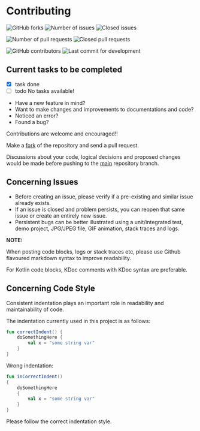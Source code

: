 Contributing
============

<img alt="GitHub forks" src="https://img.shields.io/github/forks/IODevBlue/:repo?label=Forks&color=2CCCE4&style=for-the-badge&labelColor=0109B6"> <img alt="Number of issues" src="https://img.shields.io/github/issues-raw/IODevBlue/:repo?color=2CCCE4&style=for-the-badge&labelColor=0109B6"> <img alt="Closed issues" src="https://img.shields.io/github/issues-closed-raw/IODevBlue/:repo?color=2CCCE4&style=for-the-badge&labelColor=0109B6">

<img alt="Number of pull requests" src="https://img.shields.io/github/issues-pr-raw/IODevBlue/:repo?color=2CCCE4&style=for-the-badge&labelColor=0109B6"> <img alt="Closed pull requests" src="https://img.shields.io/github/issues-pr-closed-raw/IODevBlue/:repo?color=2CCCE4&style=for-the-badge&labelColor=0109B6">

<img alt="GitHub contributors" src="https://img.shields.io/github/contributors/IODevBlue/:repo?color=2CCCE4&style=for-the-badge&labelColor=0109B6">

<img alt="Last commit for development" src="https://img.shields.io/github/last-commit/IODevBlue/:repo/development?color=2CCCE4&style=for-the-badge&labelColor=0109B6">

Current tasks to be completed
-----------------------------
- [x] task done
- [ ] todo
No tasks available!

- Have a new feature in mind?
- Want to make changes and improvements to documentations and code?
- Noticed an error?
- Found a bug?

Contributions are welcome and encouraged!!

Make a [fork](https://github.com/IODevBlue/:repo/fork) of the repository and send a pull request.

Discussions about your code, logical decisions and proposed changes would be made before pushing to the [main](https://github.com/IODevBlue/:repo/tree/main) repository branch.

Concerning Issues
-----------------
- Before creating an issue, please verify if a pre-existing and similar issue already exists. 
- If an issue is closed and problem persists, you can reopen that same issue or create an entirely new issue.
- Persistent bugs can be better illustrated using a unit/integrated test, demo project, JPG/JPEG file, GIF animation, stack traces and logs.

**NOTE:** 

When posting code blocks, logs or stack traces etc, please use Github flavoured markdown syntax to improve readability.

For Kotlin code blocks, KDoc comments with KDoc syntax are preferable.

Concerning Code Style
---------------------
Consistent indentation plays an important role in readability and maintainability of code.
 
The indentation currently used in this project is as follows:
```KOTLIN
fun correctIndent() {
	doSomethingHere {
		val x = "some string var"
	}
}
```
Wrong indentation:
```KOTLIN
fun inCorrectIndent() 
{
	doSomethingHere 
	{
		val x = "some string var"
	}
}
```
Please follow the correct indentation style.